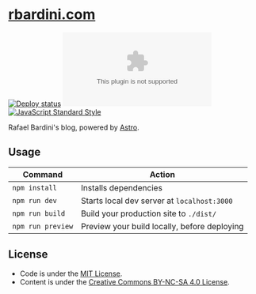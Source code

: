 # [rbardini.com](https://rbardini.com)

[![Deploy status](https://img.shields.io/badge/dynamic/json.svg?url=https://api.netlify.com/api/v1/sites/rbardini.com/deploys&label=deploy&query=$[0].state&colorB=blue)](https://app.netlify.com/sites/rbardini/deploys)
[![Dependencies status](https://img.shields.io/librariesio/github/rbardini/rbardini.com)](https://libraries.io/github/rbardini/rbardini.com)
[![JavaScript Standard Style](https://img.shields.io/badge/code%20style-standard-brightgreen.svg)](http://standardjs.com/)

Rafael Bardini's blog, powered by [Astro](https://astro.build/).

## Usage

| Command           | Action                                       |
| ----------------- | -------------------------------------------- |
| `npm install`     | Installs dependencies                        |
| `npm run dev`     | Starts local dev server at `localhost:3000`  |
| `npm run build`   | Build your production site to `./dist/`      |
| `npm run preview` | Preview your build locally, before deploying |

## License

- Code is under the [MIT License](https://opensource.org/licenses/MIT).
- Content is under the [Creative Commons BY-NC-SA 4.0 License](https://creativecommons.org/licenses/by-nc-sa/4.0/).

